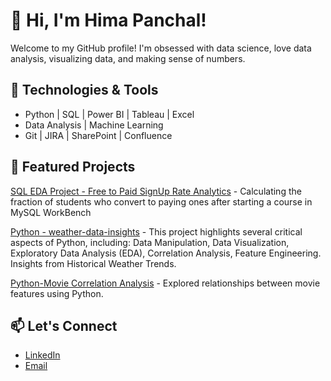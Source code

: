 

<!--
**HimaPanchal/HimaPanchal** is a ✨ _special_ ✨ repository because its `README.md` (this file) appears on your GitHub profile.

Here are some ideas to get you started:

- 🔭 I’m currently working on ...
- 🌱 I’m currently learning ...
- 👯 I’m looking to collaborate on ...
- 🤔 I’m looking for help with ...
- 💬 Ask me about ...
- 📫 How to reach me: ...
- 😄 Pronouns: ...
- ⚡ Fun fact: ...
-->
# 👋 Hi, I'm Hima Panchal!

Welcome to my GitHub profile! I'm obsessed with data science, love data analysis, visualizing data, and making sense of numbers.

## 🔧 Technologies & Tools
- Python | SQL | Power BI | Tableau | Excel
- Data Analysis | Machine Learning
- Git | JIRA | SharePoint | Confluence

## 🚀 Featured Projects
<!-- - [Churn Analysis](https://github.com/yourrepo) - Identified customers at risk of churn using SQL and Power BI.
- [Movie Correlation Analysis](https://github.com/HimaPanchal/HimaPanchal.github.io/blob/main/MoviesCorrelation_python.ipynb) - Explored relationships between movie features using Python.
- [Credit Card Portfolio Insights](https://github.com/yourrepo) - Optimized portfolio performance using Power BI and SQL. -->

[SQL EDA Project - Free to Paid SignUp Rate Analytics](https://github.com/HimaPanchal/Free-to-Paid-Signup-Analytics) - Calculating the fraction of students who convert to paying ones after starting a course in MySQL WorkBench

[Python - weather-data-insights](https://github.com/HimaPanchal/PythonProjects/blob/main/Weather%20Data%20Analysis.ipynb) - This project highlights several critical aspects of Python, including: Data Manipulation, Data Visualization, Exploratory Data Analysis (EDA), Correlation Analysis, Feature Engineering. Insights from Historical Weather Trends.

[Python-Movie Correlation Analysis](https://github.com/HimaPanchal/HimaPanchal.github.io/blob/main/MoviesCorrelation_python.ipynb) - Explored relationships between movie features using Python.


## 📫 Let's Connect
- [LinkedIn](https://www.linkedin.com/in/hima-panchal/)
- [Email](mailto:hima77panchal@gmail.com)
